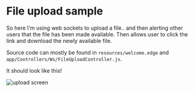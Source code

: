 # File upload sample

So here I'm using web sockets to upload a file.. and then alerting other users that the file has been made available. Then allows user to click the link and download the newly available file.

Source code can mostly be found in `resources/welcome.edge` and `app/Controllers/Ws/FileUploadController.js`.

It should look like this!

![upload screen](https://i.imgur.com/GCyCBB0.png)
